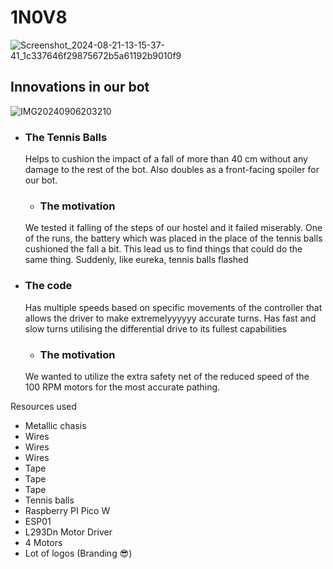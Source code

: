 # 1N0V8
![Screenshot_2024-08-21-13-15-37-41_1c337646f29875672b5a61192b9010f9](https://github.com/user-attachments/assets/6359e25a-5043-4b81-92d0-00337f895f4d)

## Innovations in our bot
![IMG20240906203210](https://github.com/user-attachments/assets/961636fa-c1ca-428c-acae-dfc89dce091f)
* ### The Tennis Balls
  Helps to cushion the impact of a fall of more than 40 cm without any damage to the rest of the bot. Also doubles as a front-facing spoiler for our bot.
  - ### The motivation
  We tested it falling of the steps of our hostel and it failed miserably. One of the runs, the battery which was placed in the place of the tennis balls cushioned the fall a bit. This lead us to find things that could do the same thing. Suddenly, like eureka, tennis balls flashed 
* ### The code
  Has multiple speeds based on specific movements of the controller that allows the driver to make extremelyyyyyy accurate turns. Has fast and slow turns utilising the differential drive to its fullest capabilities
  - ### The motivation
  We wanted to utilize the extra safety net of the reduced speed of the 100 RPM motors for the most accurate pathing. 


Resources used 
* Metallic chasis
* Wires
* Wires
* Wires
* Tape
* Tape
* Tape
* Tennis balls
* Raspberry PI Pico W
* ESP01
* L293Dn Motor Driver
* 4 Motors
* Lot of logos (Branding 😎)
